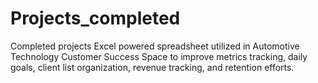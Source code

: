 # Projects_completed
Completed projects
Excel powered spreadsheet utilized in Automotive Technology Customer Success Space to improve metrics tracking, daily goals, client list organization, revenue tracking, and retention efforts.
